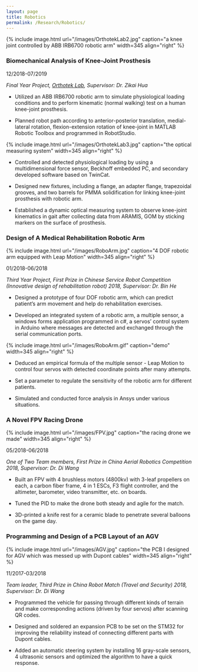 ```yaml
---
layout: page
title: Robotics
permalink: /Research/Robotics/
---
```


{% include image.html url="/images/OrthotekLab2.jpg" caption="a knee joint controlled by ABB IRB6700 robotic arm" width=345 align="right" %}

### **Biomechanical Analysis of Knee-Joint Prosthesis**

12/2018-07/2019

*Final Year Project, [Orthotek Lab](http://www.orthotek-lab.org/?_l=en), Supervisor: Dr. Zikai Hua*

- Utilized an ABB IRB6700 robotic arm to simulate physiological loading conditions and to perform kinematic (normal walking) test on a human knee-joint prosthesis.

- Planned robot path according to anterior-posterior translation, medial-lateral rotation, flexion-extension rotation of knee-joint in MATLAB Robotic Toolbox and programmed in RobotStudio.

{% include image.html url="/images/OrthotekLab3.jpg" caption="the optical measuring system" width=345 align="right" %}

- Controlled and detected physiological loading by using a multidimensional force sensor, Beckhoff embedded PC, and secondary developed software based on TwinCat.

- Designed new fixtures, including a flange, an adapter flange, trapezoidal
  grooves, and two barrels for PMMA solidification for linking knee-joint prosthesis with robotic arm.

- Established a dynamic optical measuring system to observe knee-joint kinematics in gait after collecting data from ARAMIS, GOM by sticking markers on the surface of prosthesis.

### **Design of A Medical Rehabilitation Robotic Arm**

{% include image.html url="/images/RoboArm.jpg" caption="4 DOF robotic arm equipped with Leap Motion" width=345 align="right" %}

01/2018-06/2018

*Third Year Project, First Prize in Chinese Service Robot Competition (Innovative design of rehabilitation robot) 2018, Supervisor: Dr. Bin He*

- Designed a prototype of four DOF robotic arm, which can predict patient’s arm movement and help do rehabilitation exercises.

- Developed an integrated system of a robotic arm, a multiple sensor, a windows forms application programmed in c#, a servos’ control system in Arduino where messages are detected and exchanged through the serial communication ports.

{% include image.html url="/images/RoboArm.gif" caption="demo" width=345 align="right" %}

- Deduced an empirical formula of the multiple sensor - Leap Motion to control four servos with detected coordinate points after many attempts.

- Set a parameter to regulate the sensitivity of the robotic arm for different patients.

- Simulated and conducted force analysis in Ansys under various situations.

### **A Novel FPV Racing Drone**

{% include image.html url="/images/FPV.jpg" caption="the racing drone we made" width=345 align="right" %}

05/2018-06/2018

*One of Two Team members, First Prize in China Aerial Robotics Competition 2018, Supervisor: Dr. Di Wang*

- Built an FPV with 4 brushless motors (4800kv) with 3-leaf propellers on each, a carbon
  fiber frame, 4 in 1 ESCs, F3 flight controller, and the altimeter, barometer, video transmitter, etc. on boards.

- Tuned the PID to make the drone both steady and agile for the match.

- 3D-printed a knife rest for a ceramic blade to penetrate several balloons on the game day.

### **Programming and Design of a PCB Layout of an AGV**

{% include image.html url="/images/AGV.jpg" caption="the PCB I designed for AGV which was messed up with Dupont cables" width=345 align="right" %}

11/2017-03/2018

*Team leader, Third Prize in China Robot Match (Travel and Security) 2018, Supervisor: Dr. Di Wang*

- Programmed the vehicle for passing through different kinds of terrain and make corresponding actions (driven by four servos) after scanning QR codes.

- Designed and soldered an expansion PCB to be set on the STM32 for improving the
  reliability instead of connecting different parts with Dupont cables.

- Added an automatic steering system by installing 16 gray-scale sensors, 4 ultrasonic
  sensors and optimized the algorithm to have a quick response.
